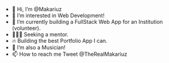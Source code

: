 - 👋 Hi, I’m @Makariuz
- 👀 I’m interested in Web Development!
- 🌱 I’m currently building a FullStack Web App for an Institution (volunteer).
- 👨🏽‍💻 Seeking a mentor.
- 🔥 Building the best Portfolio App I can.
- 💞️ I’m also a Musician!
- 📫 How to reach me Tweet @TheRealMakariuz 

<!---
Makariuz/Makariuz is a ✨ special ✨ repository because its `README.md` (this file) appears on your GitHub profile.
You can click the Preview link to take a look at your changes.
--->

